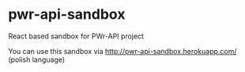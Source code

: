 # pwr-api-sandbox
React based sandbox for PWr-API project

You can use this sandbox via http://pwr-api-sandbox.herokuapp.com/ (polish language)

